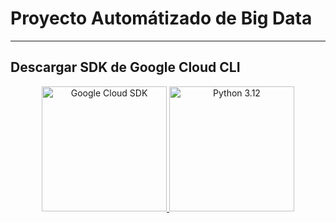 # Proyecto Automátizado de Big Data
---
## Descargar SDK de Google Cloud CLI
<p align="center">
    <a href="https://dl.google.com/dl/cloudsdk/channels/rapid/GoogleCloudSDKInstaller.exe?hl=es-419">
        <img src="https://static-00.iconduck.com/assets.00/google-cloud-icon-2048x1646-7admxejz.png" alt="Google Cloud SDK" width="200">
    </a>
    <a href="ms-windows-store://pdp?hl=en-us&gl=cl&referrer=storeforweb&source=https%3A%2F%2Fwww.google.com%2F&productid=9ncvdn91xzqp&ocid=storeweb-pdp-open-cta">
        <img src="https://res.cloudinary.com/dmyzxqw3k/image/upload/v1719743541/ungqdp4hmrloszmlkxfq.png" alt="Python 3.12" width="200">
    </a>
</p>
